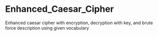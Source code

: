 # Enhanced_Caesar_Cipher
Enhanced caesar cipher with encryption, decryption with key, and brute force description using given vocabulary
